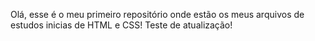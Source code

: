 Olá, esse é o meu primeiro repositório onde estão os meus arquivos de estudos inicias de HTML e CSS!
Teste de atualização!